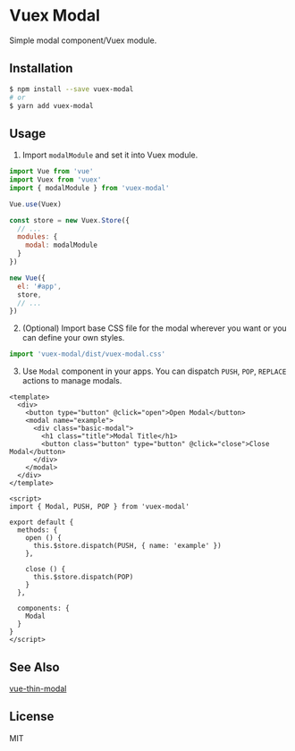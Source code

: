 # Vuex Modal

Simple modal component/Vuex module.

## Installation

```bash
$ npm install --save vuex-modal
# or
$ yarn add vuex-modal
```

## Usage

1. Import `modalModule` and set it into Vuex module.

  ```js
  import Vue from 'vue'
  import Vuex from 'vuex'
  import { modalModule } from 'vuex-modal'

  Vue.use(Vuex)

  const store = new Vuex.Store({
    // ...
    modules: {
      modal: modalModule
    }
  })

  new Vue({
    el: '#app',
    store,
    // ...
  })
  ```

2. (Optional) Import base CSS file for the modal wherever you want or you can define your own styles.

  ```js
  import 'vuex-modal/dist/vuex-modal.css'
  ```

3. Use `Modal` component in your apps. You can dispatch `PUSH`, `POP`, `REPLACE` actions to manage modals.

  ```vue
  <template>
    <div>
      <button type="button" @click="open">Open Modal</button>
      <modal name="example">
        <div class="basic-modal">
          <h1 class="title">Modal Title</h1>
          <button class="button" type="button" @click="close">Close Modal</button>
        </div>
      </modal>
    </div>
  </template>

  <script>
  import { Modal, PUSH, POP } from 'vuex-modal'

  export default {
    methods: {
      open () {
        this.$store.dispatch(PUSH, { name: 'example' })
      },

      close () {
        this.$store.dispatch(POP)
      }
    },

    components: {
      Modal
    }
  }
  </script>
  ```

## See Also

[vue-thin-modal](https://github.com/ktsn/vue-thin-modal)

## License

MIT

